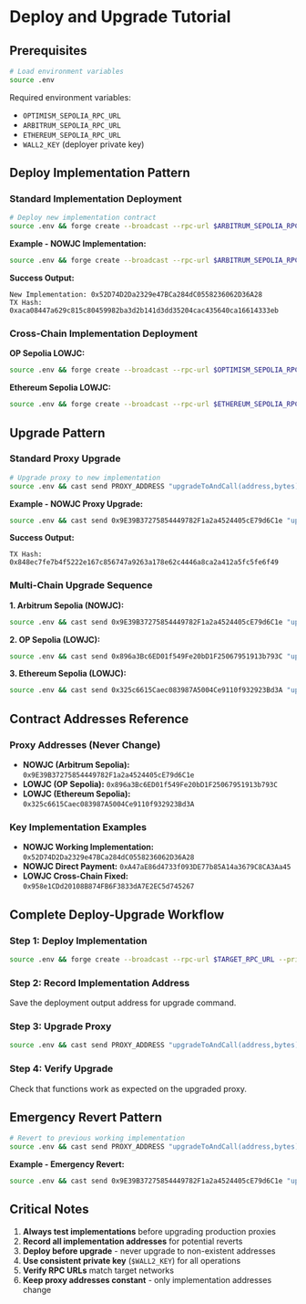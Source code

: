 # Deploy and Upgrade Tutorial

## Prerequisites

```bash
# Load environment variables
source .env
```

Required environment variables:
- `OPTIMISM_SEPOLIA_RPC_URL`
- `ARBITRUM_SEPOLIA_RPC_URL` 
- `ETHEREUM_SEPOLIA_RPC_URL`
- `WALL2_KEY` (deployer private key)

## Deploy Implementation Pattern

### Standard Implementation Deployment

```bash
# Deploy new implementation contract
source .env && forge create --broadcast --rpc-url $ARBITRUM_SEPOLIA_RPC_URL --private-key $WALL2_KEY "src/path/to/contract.sol:ContractName"
```

**Example - NOWJC Implementation:**
```bash
source .env && forge create --broadcast --rpc-url $ARBITRUM_SEPOLIA_RPC_URL --private-key $WALL2_KEY "src/current/unlocking unique contracts 19 sep/nowjc-final-unlocking-minttocontract-fixed.sol:NativeOpenWorkJobContract"
```

**Success Output:**
```
New Implementation: 0x52D74D2Da2329e47BCa284dC0558236062D36A28
TX Hash: 0xaca08447a629c815c80459982ba3d2b141d3dd35204cac435640ca16614333eb
```

### Cross-Chain Implementation Deployment

**OP Sepolia LOWJC:**
```bash
source .env && forge create --broadcast --rpc-url $OPTIMISM_SEPOLIA_RPC_URL --private-key $WALL2_KEY "src/current/unlocking unique contracts 19 sep/lowjc-final-cross-chain-release.sol:CrossChainLocalOpenWorkJobContract"
```

**Ethereum Sepolia LOWJC:**
```bash
source .env && forge create --broadcast --rpc-url $ETHEREUM_SEPOLIA_RPC_URL --private-key $WALL2_KEY "src/current/unlocking unique contracts 19 sep/lowjc-final-cross-chain-release.sol:CrossChainLocalOpenWorkJobContract"
```

## Upgrade Pattern

### Standard Proxy Upgrade

```bash
# Upgrade proxy to new implementation
source .env && cast send PROXY_ADDRESS "upgradeToAndCall(address,bytes)" NEW_IMPLEMENTATION_ADDRESS 0x --rpc-url RPC_URL --private-key $WALL2_KEY
```

**Example - NOWJC Proxy Upgrade:**
```bash
source .env && cast send 0x9E39B37275854449782F1a2a4524405cE79d6C1e "upgradeToAndCall(address,bytes)" 0x52D74D2Da2329e47BCa284dC0558236062D36A28 0x --rpc-url $ARBITRUM_SEPOLIA_RPC_URL --private-key $WALL2_KEY
```

**Success Output:**
```
TX Hash: 0x848ec7fe7b4f5222e167c856747a9263a178e62c4446a8ca2a412a5fc5fe6f49
```

### Multi-Chain Upgrade Sequence

**1. Arbitrum Sepolia (NOWJC):**
```bash
source .env && cast send 0x9E39B37275854449782F1a2a4524405cE79d6C1e "upgradeToAndCall(address,bytes)" NEW_IMPLEMENTATION 0x --rpc-url $ARBITRUM_SEPOLIA_RPC_URL --private-key $WALL2_KEY
```

**2. OP Sepolia (LOWJC):**
```bash
source .env && cast send 0x896a3Bc6ED01f549Fe20bD1F25067951913b793C "upgradeToAndCall(address,bytes)" NEW_IMPLEMENTATION 0x --rpc-url $OPTIMISM_SEPOLIA_RPC_URL --private-key $WALL2_KEY
```

**3. Ethereum Sepolia (LOWJC):**
```bash
source .env && cast send 0x325c6615Caec083987A5004Ce9110f932923Bd3A "upgradeToAndCall(address,bytes)" NEW_IMPLEMENTATION 0x --rpc-url $ETHEREUM_SEPOLIA_RPC_URL --private-key $WALL2_KEY
```

## Contract Addresses Reference

### Proxy Addresses (Never Change)
- **NOWJC (Arbitrum Sepolia):** `0x9E39B37275854449782F1a2a4524405cE79d6C1e`
- **LOWJC (OP Sepolia):** `0x896a3Bc6ED01f549Fe20bD1F25067951913b793C`
- **LOWJC (Ethereum Sepolia):** `0x325c6615Caec083987A5004Ce9110f932923Bd3A`

### Key Implementation Examples
- **NOWJC Working Implementation:** `0x52D74D2Da2329e47BCa284dC0558236062D36A28`
- **NOWJC Direct Payment:** `0xA47aE86d4733f093DE77b85A14a3679C8CA3Aa45`
- **LOWJC Cross-Chain Fixed:** `0x958e1CDd20108B874FB6F3833dA7E2EC5d745267`

## Complete Deploy-Upgrade Workflow

### Step 1: Deploy Implementation
```bash
source .env && forge create --broadcast --rpc-url $TARGET_RPC_URL --private-key $WALL2_KEY "src/path/to/contract.sol:ContractName"
```

### Step 2: Record Implementation Address
Save the deployment output address for upgrade command.

### Step 3: Upgrade Proxy
```bash
source .env && cast send PROXY_ADDRESS "upgradeToAndCall(address,bytes)" IMPLEMENTATION_ADDRESS 0x --rpc-url $TARGET_RPC_URL --private-key $WALL2_KEY
```

### Step 4: Verify Upgrade
Check that functions work as expected on the upgraded proxy.

## Emergency Revert Pattern

```bash
# Revert to previous working implementation
source .env && cast send PROXY_ADDRESS "upgradeToAndCall(address,bytes)" PREVIOUS_WORKING_IMPLEMENTATION 0x --rpc-url $TARGET_RPC_URL --private-key $WALL2_KEY
```

**Example - Emergency Revert:**
```bash
source .env && cast send 0x9E39B37275854449782F1a2a4524405cE79d6C1e "upgradeToAndCall(address,bytes)" 0x1a437E2abd28379f0D794f480f94E0208d708971 0x --rpc-url $ARBITRUM_SEPOLIA_RPC_URL --private-key $WALL2_KEY
```

## Critical Notes

1. **Always test implementations** before upgrading production proxies
2. **Record all implementation addresses** for potential reverts
3. **Deploy before upgrade** - never upgrade to non-existent addresses
4. **Use consistent private key** (`$WALL2_KEY`) for all operations
5. **Verify RPC URLs** match target networks
6. **Keep proxy addresses constant** - only implementation addresses change